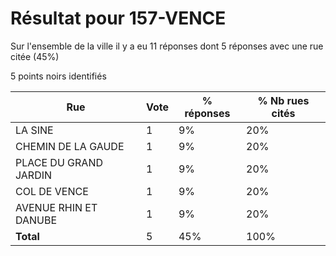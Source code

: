 # Résultat pour 157-VENCE

Sur l'ensemble de la ville il y a eu 11 réponses dont 5 réponses avec une rue citée (45%)

5 points noirs identifiés

| Rue | Vote | % réponses | % Nb rues cités|
|-----|------|------------|----------------|
| LA SINE | 1 | 9% | 20%|
| CHEMIN DE LA GAUDE | 1 | 9% | 20%|
| PLACE DU GRAND JARDIN | 1 | 9% | 20%|
| COL DE VENCE | 1 | 9% | 20%|
| AVENUE RHIN ET DANUBE | 1 | 9% | 20%|
| **Total** | 5 | 45% | 100%|
